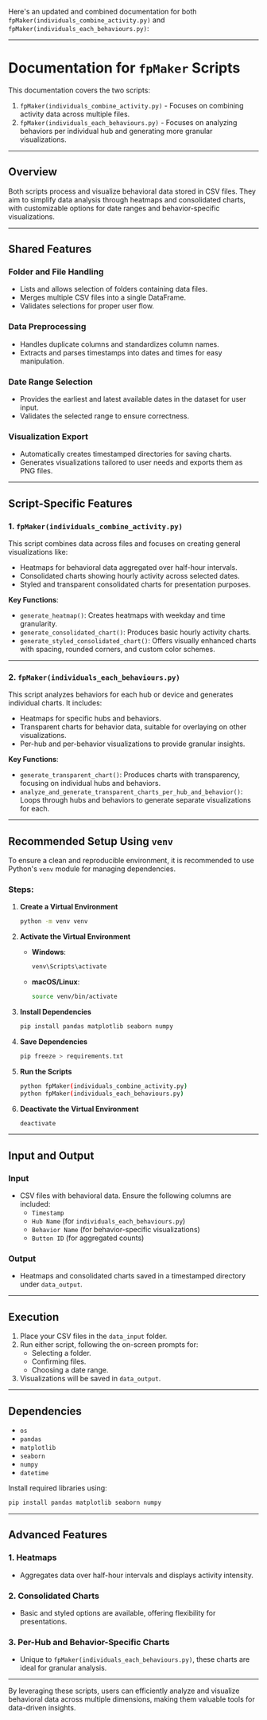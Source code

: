 Here's an updated and combined documentation for both `fpMaker(individuals_combine_activity.py)` and `fpMaker(individuals_each_behaviours.py)`:

---

# **Documentation for `fpMaker` Scripts**

This documentation covers the two scripts:
1. `fpMaker(individuals_combine_activity.py)` - Focuses on combining activity data across multiple files.
2. `fpMaker(individuals_each_behaviours.py)` - Focuses on analyzing behaviors per individual hub and generating more granular visualizations.

---

## **Overview**
Both scripts process and visualize behavioral data stored in CSV files. They aim to simplify data analysis through heatmaps and consolidated charts, with customizable options for date ranges and behavior-specific visualizations.

---

## **Shared Features**

### Folder and File Handling
- Lists and allows selection of folders containing data files.
- Merges multiple CSV files into a single DataFrame.
- Validates selections for proper user flow.

### Data Preprocessing
- Handles duplicate columns and standardizes column names.
- Extracts and parses timestamps into dates and times for easy manipulation.

### Date Range Selection
- Provides the earliest and latest available dates in the dataset for user input.
- Validates the selected range to ensure correctness.

### Visualization Export
- Automatically creates timestamped directories for saving charts.
- Generates visualizations tailored to user needs and exports them as PNG files.

---

## **Script-Specific Features**

### **1. `fpMaker(individuals_combine_activity.py)`**

This script combines data across files and focuses on creating general visualizations like:
- Heatmaps for behavioral data aggregated over half-hour intervals.
- Consolidated charts showing hourly activity across selected dates.
- Styled and transparent consolidated charts for presentation purposes.

**Key Functions**:
- `generate_heatmap()`: Creates heatmaps with weekday and time granularity.
- `generate_consolidated_chart()`: Produces basic hourly activity charts.
- `generate_styled_consolidated_chart()`: Offers visually enhanced charts with spacing, rounded corners, and custom color schemes.

---

### **2. `fpMaker(individuals_each_behaviours.py)`**

This script analyzes behaviors for each hub or device and generates individual charts. It includes:
- Heatmaps for specific hubs and behaviors.
- Transparent charts for behavior data, suitable for overlaying on other visualizations.
- Per-hub and per-behavior visualizations to provide granular insights.

**Key Functions**:
- `generate_transparent_chart()`: Produces charts with transparency, focusing on individual hubs and behaviors.
- `analyze_and_generate_transparent_charts_per_hub_and_behavior()`: Loops through hubs and behaviors to generate separate visualizations for each.

---

## **Recommended Setup Using `venv`**

To ensure a clean and reproducible environment, it is recommended to use Python's `venv` module for managing dependencies.

### Steps:
1. **Create a Virtual Environment**
   ```bash
   python -m venv venv
   ```

2. **Activate the Virtual Environment**
   - **Windows**:
     ```bash
     venv\Scripts\activate
     ```
   - **macOS/Linux**:
     ```bash
     source venv/bin/activate
     ```

3. **Install Dependencies**
   ```bash
   pip install pandas matplotlib seaborn numpy
   ```

4. **Save Dependencies**
   ```bash
   pip freeze > requirements.txt
   ```

5. **Run the Scripts**
   ```bash
   python fpMaker(individuals_combine_activity.py)
   python fpMaker(individuals_each_behaviours.py)
   ```

6. **Deactivate the Virtual Environment**
   ```bash
   deactivate
   ```

---

## **Input and Output**

### **Input**
- CSV files with behavioral data. Ensure the following columns are included:
  - `Timestamp`
  - `Hub Name` (for `individuals_each_behaviours.py`)
  - `Behavior Name` (for behavior-specific visualizations)
  - `Button ID` (for aggregated counts)

### **Output**
- Heatmaps and consolidated charts saved in a timestamped directory under `data_output`.

---

## **Execution**

1. Place your CSV files in the `data_input` folder.
2. Run either script, following the on-screen prompts for:
   - Selecting a folder.
   - Confirming files.
   - Choosing a date range.
3. Visualizations will be saved in `data_output`.

---

## **Dependencies**

- `os`
- `pandas`
- `matplotlib`
- `seaborn`
- `numpy`
- `datetime`

Install required libraries using:
```bash
pip install pandas matplotlib seaborn numpy
```

---

## **Advanced Features**

### **1. Heatmaps**
- Aggregates data over half-hour intervals and displays activity intensity.

### **2. Consolidated Charts**
- Basic and styled options are available, offering flexibility for presentations.

### **3. Per-Hub and Behavior-Specific Charts**
- Unique to `fpMaker(individuals_each_behaviours.py)`, these charts are ideal for granular analysis.

---

By leveraging these scripts, users can efficiently analyze and visualize behavioral data across multiple dimensions, making them valuable tools for data-driven insights.
